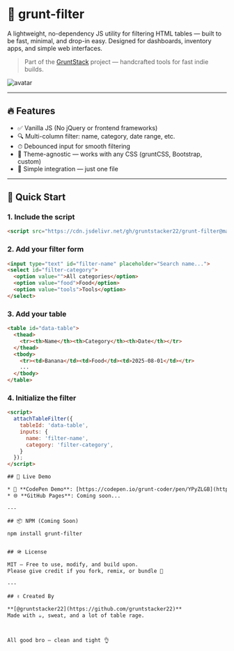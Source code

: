 
# 🧹 grunt-filter

A lightweight, no-dependency JS utility for filtering HTML tables — built to be fast, minimal, and drop-in easy. Designed for dashboards, inventory apps, and simple web interfaces.

> Part of the [GruntStack](https://github.com/gruntstacker22) project — handcrafted tools for fast indie builds.

![avatar](https://avatars.githubusercontent.com/u/17316726?v=4)

---

## 🔥 Features

- ✅ Vanilla JS (No jQuery or frontend frameworks)
- 🔍 Multi-column filter: name, category, date range, etc.
- ⏱ Debounced input for smooth filtering
- 🎨 Theme-agnostic — works with any CSS (gruntCSS, Bootstrap, custom)
- 📁 Simple integration — just one file

---

## 🚀 Quick Start

### 1. Include the script

```html
<script src="https://cdn.jsdelivr.net/gh/gruntstacker22/grunt-filter@main/dist/grunt.filter.min.js"></script>
````

### 2. Add your filter form

```html
<input type="text" id="filter-name" placeholder="Search name...">
<select id="filter-category">
  <option value="">All categories</option>
  <option value="food">Food</option>
  <option value="tools">Tools</option>
</select>
```

### 3. Add your table

```html
<table id="data-table">
  <thead>
    <tr><th>Name</th><th>Category</th><th>Date</th></tr>
  </thead>
  <tbody>
    <tr><td>Banana</td><td>Food</td><td>2025-08-01</td></tr>
    ...
  </tbody>
</table>
```

### 4. Initialize the filter

```html
<script>
  attachTableFilter({
    tableId: 'data-table',
    inputs: {
      name: 'filter-name',
      category: 'filter-category',
    }
  });
</script>

## 🔧 Live Demo

* 🧪 **CodePen Demo**: [https://codepen.io/grunt-coder/pen/YPyZLGB](https://codepen.io/grunt-coder/pen/YPyZLGB)
* 🌐 **GitHub Pages**: Coming soon...

---

## 📦 NPM (Coming Soon)

npm install grunt-filter


## 🪖 License

MIT — Free to use, modify, and build upon.
Please give credit if you fork, remix, or bundle 🙏

---

## ✌️ Created By

**[@gruntstacker22](https://github.com/gruntstacker22)**
Made with ☕, sweat, and a lot of table rage.



All good bro — clean and tight 👌
```
